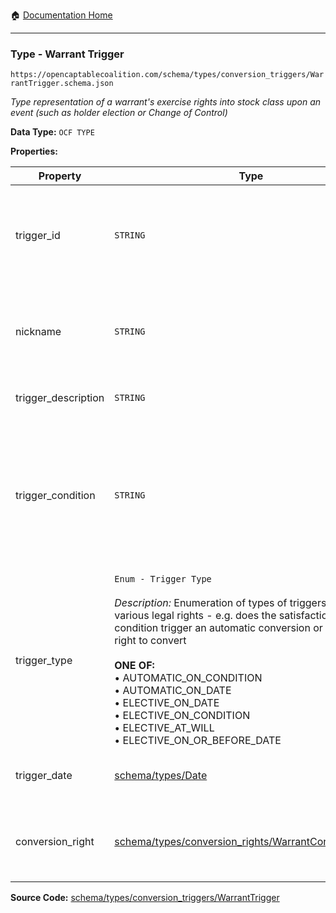:house: [Documentation Home](/README.md)

---

### Type - Warrant Trigger

`https://opencaptablecoalition.com/schema/types/conversion_triggers/WarrantTrigger.schema.json`

_Type representation of a warrant's exercise rights into stock class upon an event (such as holder election or Change of Control)_

**Data Type:** `OCF TYPE`

**Properties:**

| Property            | Type                                                                                                                                                                                                                                                                                                                                                                                                                                            | Description                                                                                                                                                                      | Required   |
| ------------------- | ----------------------------------------------------------------------------------------------------------------------------------------------------------------------------------------------------------------------------------------------------------------------------------------------------------------------------------------------------------------------------------------------------------------------------------------------- | -------------------------------------------------------------------------------------------------------------------------------------------------------------------------------- | ---------- |
| trigger_id          | `STRING`                                                                                                                                                                                                                                                                                                                                                                                                                                        | Id for this exercise trigger, unique within list of WarrantTriggers in parent warrant issuance's `exercise_triggers` field.                                                      | `REQUIRED` |
| nickname            | `STRING`                                                                                                                                                                                                                                                                                                                                                                                                                                        | Human-friendly nickname to describe the exercise right (e.g. Exercisable Upon Change of Control)                                                                                 | -          |
| trigger_description | `STRING`                                                                                                                                                                                                                                                                                                                                                                                                                                        | Long-form description of the trigger                                                                                                                                             | `REQUIRED` |
| trigger_condition   | `STRING`                                                                                                                                                                                                                                                                                                                                                                                                                                        | If applicable, Legal language describing what conditions must be satisfied for the exercise to take place (ideally, this should be excerpted from the instrument where possible) | -          |
| trigger_type        | `Enum - Trigger Type`</br></br>_Description:_ Enumeration of types of triggers common to various legal rights - e.g. does the satisfaction of a condition trigger an automatic conversion or merely a right to convert</br></br>**ONE OF:** </br>&bull; AUTOMATIC_ON_CONDITION </br>&bull; AUTOMATIC_ON_DATE </br>&bull; ELECTIVE_ON_DATE </br>&bull; ELECTIVE_ON_CONDITION </br>&bull; ELECTIVE_AT_WILL </br>&bull; ELECTIVE_ON_OR_BEFORE_DATE | When the trigger condition is met, is the exercise automatic or elective                                                                                                         | `REQUIRED` |
| trigger_date        | [schema/types/Date](/docs/schema/types/Date.md)                                                                                                                                                                                                                                                                                                                                                                                                 | What is the date of the trigger (if applicable for this trigger)                                                                                                                 | -          |
| conversion_right    | [schema/types/conversion_rights/WarrantConversionRight](/docs/schema/types/conversion_rights/WarrantConversionRight.md)                                                                                                                                                                                                                                                                                                                         | When the conditions of the trigger are met, how does the convertible convert?                                                                                                    | `REQUIRED` |

**Source Code:** [schema/types/conversion_triggers/WarrantTrigger](/schema/types/conversion_triggers/WarrantTrigger.schema.json)

